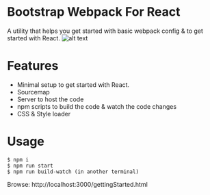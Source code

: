 # Bootstrap Webpack For React
A utility that helps you get started with basic webpack config & to get started with React.
![alt text](https://miro.medium.com/max/1200/1*p7_Wx_gf8MmfOdDmk2iZlQ.png)


# Features
 - Minimal setup to get started with React.
 - Sourcemap
 - Server to host the code
 - npm scripts to build the code & watch the code changes
 - CSS & Style loader

# Usage
```
$ npm i
$ npm run start
$ npm run build-watch (in another terminal)
```
Browse: http://localhost:3000/gettingStarted.html
